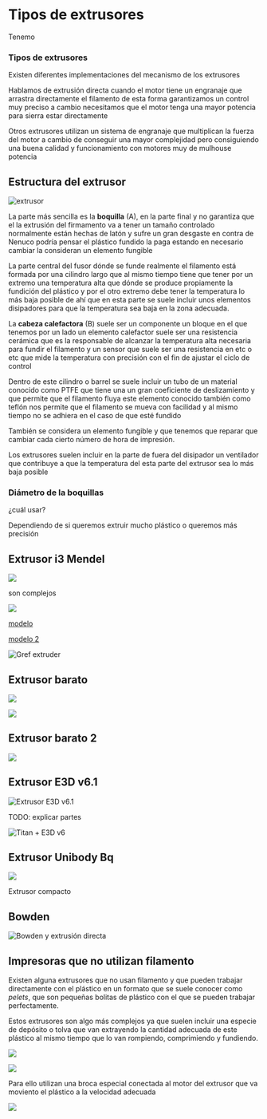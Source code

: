 #   Tipos de extrusores

Tenemo


### Tipos de extrusores

Existen diferentes implementaciones del mecanismo de los extrusores

Hablamos de extrusión directa cuando el motor tiene un engranaje que arrastra directamente el filamento de esta forma garantizamos un control muy preciso a cambio necesitamos que el motor tenga una mayor potencia para sierra estar directamente


Otros extrusores utilizan un sistema de engranaje que multiplican la fuerza del motor a cambio de conseguir una mayor complejidad pero consiguiendo una buena calidad y funcionamiento con motores muy de mulhouse potencia


## Estructura del extrusor


![extrusor](./images/imagen_hotend.jpg)

La parte más sencilla es la **boquilla** (A), en la parte final y no garantiza que el la extrusión del firmamento va a tener un tamaño controlado normalmente están hechas de latón y sufre un gran desgaste en contra de Nenuco podría pensar el plástico fundido la paga estando en necesario cambiar la consideran un elemento fungible

La parte central del fusor dónde se funde realmente el filamento está formada por una cilindro largo que al mismo tiempo tiene que tener por un extremo una temperatura alta que dónde se produce propiamente la fundición del plástico y por el otro extremo debe tener la temperatura lo más baja posible de ahí que en esta parte se suele incluir unos elementos disipadores para que la temperatura sea baja en la zona adecuada.

La **cabeza calefactora** (B) suele ser un componente un bloque en el que tenemos por un lado un elemento calefactor suele ser una resistencia cerámica que es la responsable de alcanzar la temperatura alta necesaria para fundir el filamento y un sensor que suele ser una resistencia en etc o etc que mide la temperatura con precisión con el fin de ajustar el ciclo de control

Dentro de este cilindro o barrel se suele incluir un tubo de un material conocido como PTFE que tiene una un gran coeficiente de deslizamiento y que permite que el filamento fluya este elemento conocido también como teflón nos permite que el filamento se mueva con facilidad y al mismo tiempo no se adhiera en el caso de que esté fundido

También se considera un elemento fungible y que tenemos que reparar que cambiar cada cierto número de hora de impresión.

Los extrusores suelen incluir en la parte de fuera del disipador un ventilador que contribuye a que la temperatura del esta parte del extrusor sea lo más baja posible


### Diámetro de la boquillas

¿cuál usar?

Dependiendo de si queremos extruir mucho plástico o queremos más precisión

## Extrusor i3 Mendel

![](./images/Reprap-prusa-I3-Mendel-3D-impresora-de-Wade-de-Greg-engranaje-directo-set-kit-extrusora.jpg_Q90.jpg_.webp)

son complejos

![](./images/Reprap-prusa-I3-Mendel-3D-impresora-de-Wade-de-Greg-engranaje-directo-set-kit-extrusora.jpg_Q90.jpg_piezas.webp)

[modelo](https://www.thingiverse.com/thing:961630)

[modelo 2](https://www.thingiverse.com/thing:362217)

![Gref extruder](./images/greg_extruder.jpg)

## Extrusor barato

![](./images/extrusor-mk8-de-impresora-3d-04mm-175mm-con-motor-extrusor-y-hotend.jpg)

![](./images/extrusor-1024x791.jpg)

## Extrusor barato 2

![](./images/extrusores.jpg)



## Extrusor E3D v6.1

![Extrusor E3D v6.1](./images/v-6-175-500-x-500.png)

TODO: explicar partes


![Titan + E3D v6](./images/titan+ev6.jpg)

## Extrusor Unibody Bq

![](./images/extrusorBQ.png)

Extrusor compacto


## Bowden

![Bowden y extrusión directa](./images/extrusor-bowden-vs-directo-1024x633.png)




## Impresoras que no utilizan filamento

Existen alguna extrusores que no usan filamento y que pueden trabajar directamente con el plástico en un formato que se suele conocer como *pelets*, que son pequeñas bolitas de plástico con el que se pueden trabajar perfectamente. 

Estos extrusores son algo más complejos ya que suelen incluir una especie de depósito o tolva que van extrayendo la cantidad adecuada de este plástico al mismo tiempo que lo van rompiendo, comprimiendo y fundiendo.

![](./images/extrusorPelets.jpg)

![](./images/universal_pellet_extruder_3d_druck_3d_printing1.jpg)


Para ello utilizan una broca especial conectada al motor del extrusor que va moviento el plástico a la velocidad adecuada

![](./images/broca.jpg)




